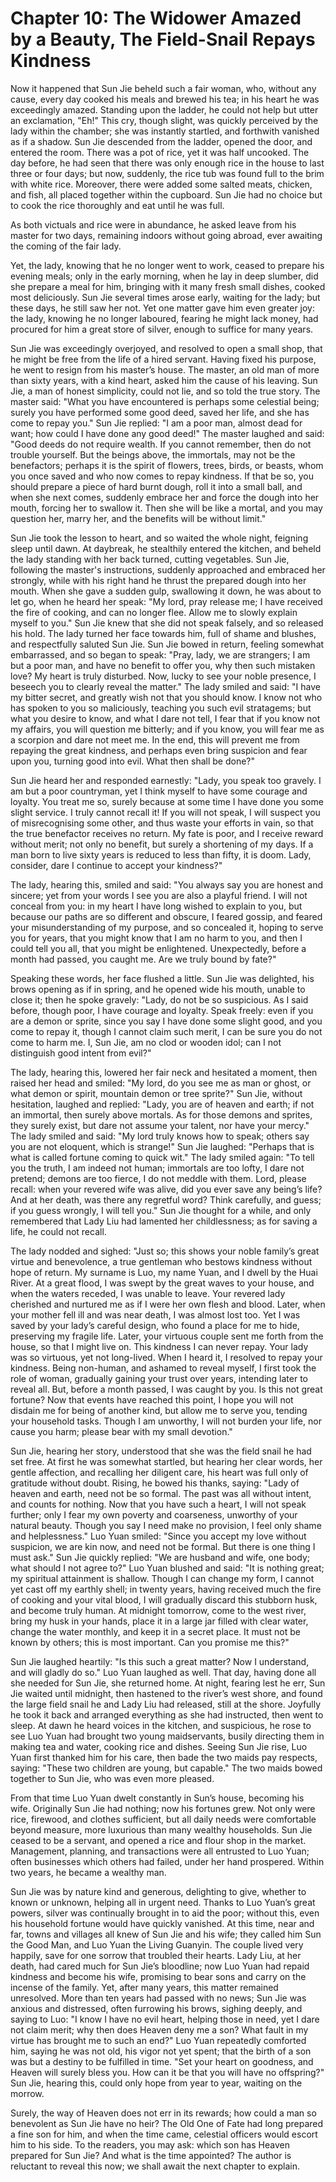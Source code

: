 # Chapter 10: The Widower Amazed by a Beauty, The Field-Snail Repays Kindness

Now it happened that Sun Jie beheld such a fair woman, who, without any cause, every day cooked his meals and brewed his tea; in his heart he was exceedingly amazed. Standing upon the ladder, he could not help but utter an exclamation, "Eh!" This cry, though slight, was quickly perceived by the lady within the chamber; she was instantly startled, and forthwith vanished as if a shadow. Sun Jie descended from the ladder, opened the door, and entered the room. There was a pot of rice, yet it was half uncooked. The day before, he had seen that there was only enough rice in the house to last three or four days; but now, suddenly, the rice tub was found full to the brim with white rice. Moreover, there were added some salted meats, chicken, and fish, all placed together within the cupboard. Sun Jie had no choice but to cook the rice thoroughly and eat until he was full.

As both victuals and rice were in abundance, he asked leave from his master for two days, remaining indoors without going abroad, ever awaiting the coming of the fair lady.

Yet, the lady, knowing that he no longer went to work, ceased to prepare his evening meals; only in the early morning, when he lay in deep slumber, did she prepare a meal for him, bringing with it many fresh small dishes, cooked most deliciously. Sun Jie several times arose early, waiting for the lady; but these days, he still saw her not. Yet one matter gave him even greater joy: the lady, knowing he no longer laboured, fearing he might lack money, had procured for him a great store of silver, enough to suffice for many years.

Sun Jie was exceedingly overjoyed, and resolved to open a small shop, that he might be free from the life of a hired servant. Having fixed his purpose, he went to resign from his master’s house. The master, an old man of more than sixty years, with a kind heart, asked him the cause of his leaving. Sun Jie, a man of honest simplicity, could not lie, and so told the true story. The master said: "What you have encountered is perhaps some celestial being; surely you have performed some good deed, saved her life, and she has come to repay you." Sun Jie replied: "I am a poor man, almost dead for want; how could I have done any good deed!" The master laughed and said: "Good deeds do not require wealth. If you cannot remember, then do not trouble yourself. But the beings above, the immortals, may not be the benefactors; perhaps it is the spirit of flowers, trees, birds, or beasts, whom you once saved and who now comes to repay kindness. If that be so, you should prepare a piece of hard burnt dough, roll it into a small ball, and when she next comes, suddenly embrace her and force the dough into her mouth, forcing her to swallow it. Then she will be like a mortal, and you may question her, marry her, and the benefits will be without limit."

Sun Jie took the lesson to heart, and so waited the whole night, feigning sleep until dawn. At daybreak, he stealthily entered the kitchen, and beheld the lady standing with her back turned, cutting vegetables. Sun Jie, following the master's instructions, suddenly approached and embraced her strongly, while with his right hand he thrust the prepared dough into her mouth. When she gave a sudden gulp, swallowing it down, he was about to let go, when he heard her speak: "My lord, pray release me; I have received the fire of cooking, and can no longer flee. Allow me to slowly explain myself to you." Sun Jie knew that she did not speak falsely, and so released his hold. The lady turned her face towards him, full of shame and blushes, and respectfully saluted Sun Jie. Sun Jie bowed in return, feeling somewhat embarrassed, and so began to speak: "Pray, lady, we are strangers; I am but a poor man, and have no benefit to offer you, why then such mistaken love? My heart is truly disturbed. Now, lucky to see your noble presence, I beseech you to clearly reveal the matter." The lady smiled and said: "I have my bitter secret, and greatly wish not that you should know. I know not who has spoken to you so maliciously, teaching you such evil stratagems; but what you desire to know, and what I dare not tell, I fear that if you know not my affairs, you will question me bitterly; and if you know, you will fear me as a scorpion and dare not meet me. In the end, this will prevent me from repaying the great kindness, and perhaps even bring suspicion and fear upon you, turning good into evil. What then shall be done?"

Sun Jie heard her and responded earnestly: "Lady, you speak too gravely. I am but a poor countryman, yet I think myself to have some courage and loyalty. You treat me so, surely because at some time I have done you some slight service. I truly cannot recall it! If you will not speak, I will suspect you of misrecognising some other, and thus waste your efforts in vain, so that the true benefactor receives no return. My fate is poor, and I receive reward without merit; not only no benefit, but surely a shortening of my days. If a man born to live sixty years is reduced to less than fifty, it is doom. Lady, consider, dare I continue to accept your kindness?"

The lady, hearing this, smiled and said: "You always say you are honest and sincere; yet from your words I see you are also a playful friend. I will not conceal from you: in my heart I have long wished to explain to you, but because our paths are so different and obscure, I feared gossip, and feared your misunderstanding of my purpose, and so concealed it, hoping to serve you for years, that you might know that I am no harm to you, and then I could tell you all, that you might be enlightened. Unexpectedly, before a month had passed, you caught me. Are we truly bound by fate?"

Speaking these words, her face flushed a little. Sun Jie was delighted, his brows opening as if in spring, and he opened wide his mouth, unable to close it; then he spoke gravely: "Lady, do not be so suspicious. As I said before, though poor, I have courage and loyalty. Speak freely: even if you are a demon or sprite, since you say I have done some slight good, and you come to repay it, though I cannot claim such merit, I can be sure you do not come to harm me. I, Sun Jie, am no clod or wooden idol; can I not distinguish good intent from evil?"

The lady, hearing this, lowered her fair neck and hesitated a moment, then raised her head and smiled: "My lord, do you see me as man or ghost, or what demon or spirit, mountain demon or tree sprite?" Sun Jie, without hesitation, laughed and replied: "Lady, you are of heaven and earth; if not an immortal, then surely above mortals. As for those demons and sprites, they surely exist, but dare not assume your talent, nor have your mercy." The lady smiled and said: "My lord truly knows how to speak; others say you are not eloquent, which is strange!" Sun Jie laughed: "Perhaps that is what is called fortune coming to quick wit." The lady smiled again: "To tell you the truth, I am indeed not human; immortals are too lofty, I dare not pretend; demons are too fierce, I do not meddle with them. Lord, please recall: when your revered wife was alive, did you ever save any being’s life? And at her death, was there any regretful word? Think carefully, and guess; if you guess wrongly, I will tell you." Sun Jie thought for a while, and only remembered that Lady Liu had lamented her childlessness; as for saving a life, he could not recall.

The lady nodded and sighed: "Just so; this shows your noble family’s great virtue and benevolence, a true gentleman who bestows kindness without hope of return. My surname is Luo, my name Yuan, and I dwell by the Huai River. At a great flood, I was swept by the great waves to your house, and when the waters receded, I was unable to leave. Your revered lady cherished and nurtured me as if I were her own flesh and blood. Later, when your mother fell ill and was near death, I was almost lost too. Yet I was saved by your lady’s careful design, who found a place for me to hide, preserving my fragile life. Later, your virtuous couple sent me forth from the house, so that I might live on. This kindness I can never repay. Your lady was so virtuous, yet not long-lived. When I heard it, I resolved to repay your kindness. Being non-human, and ashamed to reveal myself, I first took the role of woman, gradually gaining your trust over years, intending later to reveal all. But, before a month passed, I was caught by you. Is this not great fortune? Now that events have reached this point, I hope you will not disdain me for being of another kind, but allow me to serve you, tending your household tasks. Though I am unworthy, I will not burden your life, nor cause you harm; please bear with my small devotion." 

Sun Jie, hearing her story, understood that she was the field snail he had set free. At first he was somewhat startled, but hearing her clear words, her gentle affection, and recalling her diligent care, his heart was full only of gratitude without doubt. Rising, he bowed his thanks, saying: "Lady of heaven and earth, need not be so formal. The past was all without intent, and counts for nothing. Now that you have such a heart, I will not speak further; only I fear my own poverty and coarseness, unworthy of your natural beauty. Though you say I need make no provision, I feel only shame and helplessness." Luo Yuan smiled: "Since you accept my love without suspicion, we are kin now, and need not be formal. But there is one thing I must ask." Sun Jie quickly replied: "We are husband and wife, one body; what should I not agree to?" Luo Yuan blushed and said: "It is nothing great; my spiritual attainment is shallow. Though I can change my form, I cannot yet cast off my earthly shell; in twenty years, having received much the fire of cooking and your vital blood, I will gradually discard this stubborn husk, and become truly human. At midnight tomorrow, come to the west river, bring my husk in your hands, place it in a large jar filled with clear water, change the water monthly, and keep it in a secret place. It must not be known by others; this is most important. Can you promise me this?"

Sun Jie laughed heartily: "Is this such a great matter? Now I understand, and will gladly do so." Luo Yuan laughed as well. That day, having done all she needed for Sun Jie, she returned home. At night, fearing lest he err, Sun Jie waited until midnight, then hastened to the river’s west shore, and found the large field snail he and Lady Liu had released, still at the shore. Joyfully he took it back and arranged everything as she had instructed, then went to sleep. At dawn he heard voices in the kitchen, and suspicious, he rose to see Luo Yuan had brought two young maidservants, busily directing them in making tea and water, cooking rice and dishes. Seeing Sun Jie rise, Luo Yuan first thanked him for his care, then bade the two maids pay respects, saying: "These two children are young, but capable." The two maids bowed together to Sun Jie, who was even more pleased.

From that time Luo Yuan dwelt constantly in Sun’s house, becoming his wife. Originally Sun Jie had nothing; now his fortunes grew. Not only were rice, firewood, and clothes sufficient, but all daily needs were comfortable beyond measure, more luxurious than many wealthy households. Sun Jie ceased to be a servant, and opened a rice and flour shop in the market. Management, planning, and transactions were all entrusted to Luo Yuan; often businesses which others had failed, under her hand prospered. Within two years, he became a wealthy man.

Sun Jie was by nature kind and generous, delighting to give, whether to known or unknown, helping all in urgent need. Thanks to Luo Yuan’s great powers, silver was continually brought in to aid the poor; without this, even his household fortune would have quickly vanished. At this time, near and far, towns and villages all knew of Sun Jie and his wife; they called him Sun the Good Man, and Luo Yuan the Living Guanyin. The couple lived very happily, save for one sorrow that troubled their hearts. Lady Liu, at her death, had cared much for Sun Jie’s bloodline; now Luo Yuan had repaid kindness and become his wife, promising to bear sons and carry on the incense of the family. Yet, after many years, this matter remained unresolved. More than ten years had passed with no news; Sun Jie was anxious and distressed, often furrowing his brows, sighing deeply, and saying to Luo: "I know I have no evil heart, helping those in need, yet I dare not claim merit; why then does Heaven deny me a son? What fault in my virtue has brought me to such an end?" Luo Yuan repeatedly comforted him, saying he was not old, his vigor not yet spent; that the birth of a son was but a destiny to be fulfilled in time. "Set your heart on goodness, and Heaven will surely bless you. How can it be that you will have no offspring?" Sun Jie, hearing this, could only hope from year to year, waiting on the morrow.

Surely, the way of Heaven does not err in its rewards; how could a man so benevolent as Sun Jie have no heir? The Old One of Fate had long prepared a fine son for him, and when the time came, celestial officers would escort him to his side. To the readers, you may ask: which son has Heaven prepared for Sun Jie? And what is the time appointed? The author is reluctant to reveal this now; we shall await the next chapter to explain.
